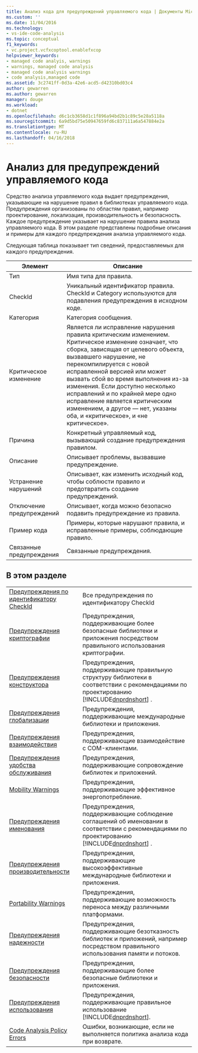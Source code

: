```yaml
---
title: Анализ кода для предупреждений управляемого кода | Документы Microsoft
ms.custom: ''
ms.date: 11/04/2016
ms.technology:
- vs-ide-code-analysis
ms.topic: conceptual
f1_keywords:
- vc.project.vcfxcoptool.enablefxcop
helpviewer_keywords:
- managed code analyis, warnings
- warnings, managed code analysis
- managed code analysis warnings
- code analysis,managed code
ms.assetid: 3c2741ff-0d3a-42e6-acd5-d42310bd03c4
author: gewarren
ms.author: gewarren
manager: douge
ms.workload:
- dotnet
ms.openlocfilehash: d6c1cb3658d1c1f896a94bd2b1c89c5e28a5118a
ms.sourcegitcommit: 6a9d5bd75e50947659fd6c837111a6a547884e2a
ms.translationtype: MT
ms.contentlocale: ru-RU
ms.lasthandoff: 04/16/2018
---
```

# <a name="code-analysis-for-managed-code-warnings"></a>Анализ для предупреждений управляемого кода
Средство анализа управляемого кода выдает предупреждения, указывающие на нарушение правил в библиотеках управляемого кода. Предупреждения организованы по областям правил, например проектирование, локализация, производительность и безопасность. Каждое предупреждение указывает на нарушение правила анализа управляемого кода. В этом разделе представлены подробные описания и примеры для каждого предупреждения анализа управляемого кода.  
  
 Следующая таблица показывает тип сведений, предоставляемых для каждого предупреждения.  
  
|Элемент|Описание|  
|----------|-----------------|  
|Тип|Имя типа для правила.|  
|CheckId|Уникальный идентификатор правила. CheckId и Category используются для подавления предупреждения в исходном коде.|  
|Категория|Категория сообщения.|  
|Критическое изменение|Является ли исправление нарушения правила критическим изменением. Критическое изменение означает, что сборка, зависящая от целевого объекта, вызвавшего нарушение, не перекомпилируется с новой исправленной версией или может вызвать сбой во время выполнения из-за изменения. Если доступно несколько исправлений и по крайней мере одно исправление является критическим изменением, а другое — нет, указаны оба, и «критическое», и «не критическое».|  
|Причина|Конкретный управляемый код, вызывающий создание предупреждения правилом.|  
|Описание|Описывает проблемы, вызвавшие предупреждение.|  
|Устранение нарушений|Описывает, как изменить исходный код, чтобы соблюсти правило и предотвратить создание предупреждений.|  
|Отключение предупреждений|Описывает, когда можно безопасно подавить предупреждение из правила.|  
|Пример кода|Примеры, которые нарушают правила, и исправленные примеры, соблюдающие правило.|  
|Связанные предупреждения|Связанные предупреждения.|  
  
## <a name="in-this-section"></a>В этом разделе  
  
|||  
|-|-|  
|[Предупреждения по идентификатору CheckId](../code-quality/code-analysis-warnings-for-managed-code-by-checkid.md)|Все предупреждения по идентификатору CheckId|  
|[Предупреждения криптографии](../code-quality/cryptography-warnings.md)|Предупреждения, поддерживающие более безопасные библиотеки и приложения посредством правильного использования криптографии.|  
|[Предупреждения конструктора](../code-quality/design-warnings.md)|Предупреждения, поддерживающие правильную структуру библиотеки в соответствии с рекомендациями по проектированию [!INCLUDE[dnprdnshort](../code-quality/includes/dnprdnshort_md.md)] .|  
|[Предупреждения глобализации](../code-quality/globalization-warnings.md)|Предупреждения, поддерживающие международные библиотеки и приложения.|  
|[Предупреждения взаимодействия](../code-quality/interoperability-warnings.md)|Предупреждения, поддерживающие взаимодействие с COM-клиентами.|  
|[Предупреждения удобства обслуживания](../code-quality/maintainability-warnings.md)|Предупреждения, поддерживающие сопровождение библиотек и приложений.|  
|[Mobility Warnings](../code-quality/mobility-warnings.md)|Предупреждения, поддерживающие эффективное энергопотребление.|  
|[Предупреждения именования](../code-quality/naming-warnings.md)|Предупреждения, поддерживающие соблюдение соглашений об именовании в соответствии с рекомендациями по проектированию [!INCLUDE[dnprdnshort](../code-quality/includes/dnprdnshort_md.md)] .|  
|[Предупреждения производительности](../code-quality/performance-warnings.md)|Предупреждения, поддерживающие высокоэффективные международные библиотеки и приложения.|  
|[Portability Warnings](../code-quality/portability-warnings.md)|Предупреждения, поддерживающие возможность переноса между различными платформами.|  
|[Предупреждения надежности](../code-quality/reliability-warnings.md)|Предупреждения, поддерживающие безотказность библиотек и приложений, например посредством правильного использования памяти и потоков.|  
|[Предупреждения безопасности](../code-quality/security-warnings.md)|Предупреждения, поддерживающие более безопасные библиотеки и приложения.|  
|[Предупреждения использования](../code-quality/usage-warnings.md)|Предупреждения, поддерживающие правильное использование [!INCLUDE[dnprdnshort](../code-quality/includes/dnprdnshort_md.md)].|  
|[Code Analysis Policy Errors](../code-quality/code-analysis-policy-errors.md)|Ошибки, возникающие, если не выполняется политика анализа кода при возврате.|